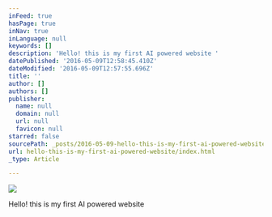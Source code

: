 ```yaml
---
inFeed: true
hasPage: true
inNav: true
inLanguage: null
keywords: []
description: 'Hello! this is my first AI powered website '
datePublished: '2016-05-09T12:58:45.410Z'
dateModified: '2016-05-09T12:57:55.696Z'
title: ''
author: []
authors: []
publisher:
  name: null
  domain: null
  url: null
  favicon: null
starred: false
sourcePath: _posts/2016-05-09-hello-this-is-my-first-ai-powered-website.md
url: hello-this-is-my-first-ai-powered-website/index.html
_type: Article

---
```

![](https://the-grid-user-content.s3-us-west-2.amazonaws.com/408233c0-76a0-4063-8787-bffc92e5e971.jpg)

Hello! this is my first AI powered website